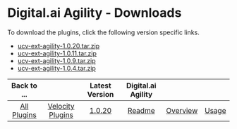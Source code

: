 
# Digital.ai Agility - Downloads

To download the plugins, click the following version specific links.

- [ucv-ext-agility-1.0.20.tar.zip](https://raw.githubusercontent.com/UrbanCode/IBM-UCV-PLUGINS/main/files/ucv-ext-agility/ucv-ext-agility-1.0.20.tar.zip)
- [ucv-ext-agility-1.0.11.tar.zip](https://raw.githubusercontent.com/UrbanCode/IBM-UCV-PLUGINS/main/files/ucv-ext-agility/ucv-ext-agility-1.0.11.tar.zip)
- [ucv-ext-agility-1.0.9.tar.zip](https://raw.githubusercontent.com/UrbanCode/IBM-UCV-PLUGINS/main/files/ucv-ext-agility/ucv-ext-agility-1.0.9.tar.zip)
- [ucv-ext-agility-1.0.4.tar.zip](https://raw.githubusercontent.com/UrbanCode/IBM-UCV-PLUGINS/main/files/ucv-ext-agility/ucv-ext-agility-1.0.4.tar.zip)

|Back to ...||Latest Version|Digital.ai Agility |||
| :---: | :---: | :---: | :---: | :---: | :---: |
|[All Plugins](../../index.md)|[Velocity Plugins](../README.md)|[1.0.20](https://raw.githubusercontent.com/UrbanCode/IBM-UCV-PLUGINS/main/files/ucv-ext-agility/ucv-ext-agility-1.0.20.tar.zip)|[Readme](README.md)|[Overview](overview.md)|[Usage](usage.md)|
